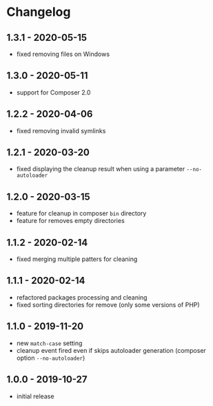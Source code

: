 # Changelog

## 1.3.1 - 2020-05-15

- fixed removing files on Windows

## 1.3.0 - 2020-05-11

- support for Composer 2.0

## 1.2.2 - 2020-04-06

- fixed removing invalid symlinks

## 1.2.1 - 2020-03-20

- fixed displaying the cleanup result when using a parameter `--no-autoloader`

## 1.2.0 - 2020-03-15

- feature for cleanup in composer `bin` directory
- feature for removes empty directories

## 1.1.2 - 2020-02-14

- fixed merging multiple patters for cleaning

## 1.1.1 - 2020-02-14

- refactored packages processing and cleaning
- fixed sorting directories for remove (only some versions of PHP)

## 1.1.0 - 2019-11-20

- new `match-case` setting
- cleanup event fired even if skips autoloader generation (composer option `--no-autoloader`)

## 1.0.0 - 2019-10-27

- initial release
